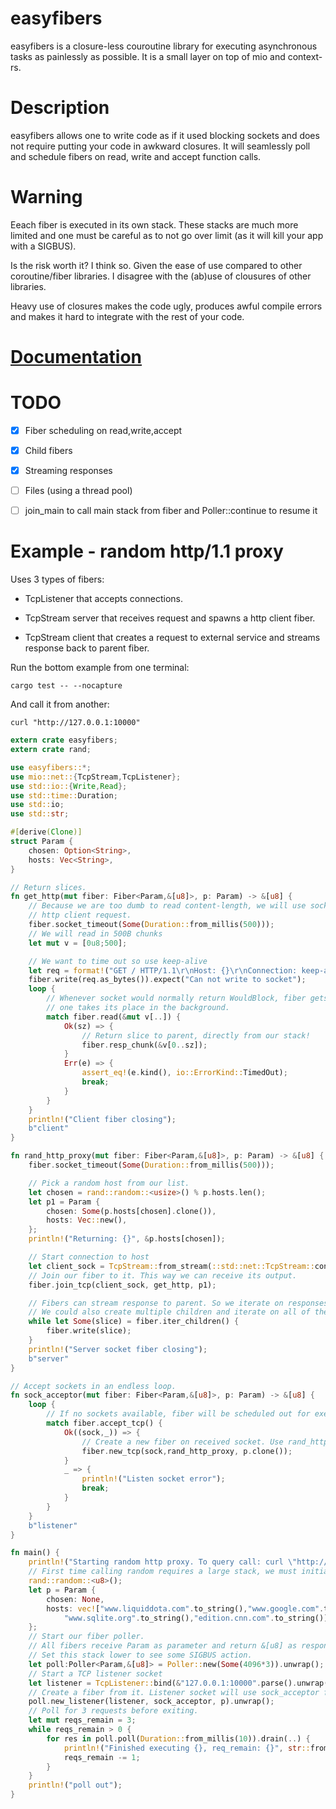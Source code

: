 # easyfibers

easyfibers is a closure-less couroutine library for executing asynchronous tasks as painlessly as possible. It is a small layer on top of mio and context-rs.

# Description

easyfibers allows one to write code as if it used blocking sockets and does not require putting your code in awkward closures. It will seamlessly poll and schedule fibers on read, write and accept function calls.

# Warning

Eeach fiber is executed in its own stack. These stacks are much more limited and one must be careful as to not go over limit (as it will kill your app with a SIGBUS).

Is the risk worth it? I think so. Given the ease of use compared to other coroutine/fiber libraries. I disagree with the (ab)use of clousures of other libraries. 

Heavy use of closures makes the code ugly, produces awful compile errors and makes it hard to integrate with the rest of your code.

# [Documentation](https://docs.rs/easyfibers/0.5.0/easyfibers/)

# TODO

- [x] Fiber scheduling on read,write,accept
- [x] Child fibers
- [x] Streaming responses
- [ ] Files (using a thread pool)
- [ ] join_main to call main stack from fiber and Poller::continue to resume it



# Example - random http/1.1 proxy

Uses 3 types of fibers:

- TcpListener that accepts connections.

- TcpStream server that receives request and spawns a http client fiber.

- TcpStream client that creates a request to external service and streams response back to parent fiber.

Run the bottom example from one terminal:

```
cargo test -- --nocapture
```

And call it from another:

```
curl "http://127.0.0.1:10000"
```

```rust
extern crate easyfibers;
extern crate rand;

use easyfibers::*;
use mio::net::{TcpStream,TcpListener};
use std::io::{Write,Read};
use std::time::Duration;
use std::io;
use std::str;

#[derive(Clone)]
struct Param {
    chosen: Option<String>,
    hosts: Vec<String>,
}

// Return slices.
fn get_http(mut fiber: Fiber<Param,&[u8]>, p: Param) -> &[u8] {
    // Because we are too dumb to read content-length, we will use socket read timeout to finish
    // http client request.
    fiber.socket_timeout(Some(Duration::from_millis(500)));
    // We will read in 500B chunks
    let mut v = [0u8;500];

    // We want to time out so use keep-alive
    let req = format!("GET / HTTP/1.1\r\nHost: {}\r\nConnection: keep-alive\r\nUser-Agent: test\r\n\r\n",p.chosen.unwrap());
    fiber.write(req.as_bytes()).expect("Can not write to socket");
    loop {
        // Whenever socket would normally return WouldBlock, fiber gets executed out and another
        // one takes its place in the background.
        match fiber.read(&mut v[..]) {
            Ok(sz) => {
                // Return slice to parent, directly from our stack!
                fiber.resp_chunk(&v[0..sz]);
            }
            Err(e) => {
                assert_eq!(e.kind(), io::ErrorKind::TimedOut);
                break;
            }
        }
    }
    println!("Client fiber closing");
    b"client"
}

fn rand_http_proxy(mut fiber: Fiber<Param,&[u8]>, p: Param) -> &[u8] {
    fiber.socket_timeout(Some(Duration::from_millis(500)));

    // Pick a random host from our list.
    let chosen = rand::random::<usize>() % p.hosts.len();
    let p1 = Param {
        chosen: Some(p.hosts[chosen].clone()),
        hosts: Vec::new(),
    };
    println!("Returning: {}", &p.hosts[chosen]);

    // Start connection to host
    let client_sock = TcpStream::from_stream(::std::net::TcpStream::connect(p.hosts[chosen].clone() + ":80").unwrap()).unwrap();
    // Join our fiber to it. This way we can receive its output.
    fiber.join_tcp(client_sock, get_http, p1);

    // Fibers can stream response to parent. So we iterate on responses.
    // We could also create multiple children and iterate on all of them.
    while let Some(slice) = fiber.iter_children() {
        fiber.write(slice);
    }
    println!("Server socket fiber closing");
    b"server"
}

// Accept sockets in an endless loop.
fn sock_acceptor(mut fiber: Fiber<Param,&[u8]>, p: Param) -> &[u8] {
    loop {
        // If no sockets available, fiber will be scheduled out for execution until something connects. 
        match fiber.accept_tcp() {
            Ok((sock,_)) => {
                // Create a new fiber on received socket. Use rand_http_proxy function to run it.
                fiber.new_tcp(sock,rand_http_proxy, p.clone());
            }
            _ => {
                println!("Listen socket error");
                break;
            }
        }
    }
    b"listener"
}

fn main() {
    println!("Starting random http proxy. To query call: curl \"http://127.0.0.1:10000\"");
    // First time calling random requires a large stack, we must initialize it on main stack!
    rand::random::<u8>();
    let p = Param {
        chosen: None,
        hosts: vec!["www.liquiddota.com".to_string(),"www.google.com".to_string(),
            "www.sqlite.org".to_string(),"edition.cnn.com".to_string()],
    };
    // Start our fiber poller.
    // All fibers receive Param as parameter and return &[u8] as response.
    // Set this stack lower to see some SIGBUS action.
    let poll:Poller<Param,&[u8]> = Poller::new(Some(4096*3)).unwrap();
    // Start a TCP listener socket
    let listener = TcpListener::bind(&"127.0.0.1:10000".parse().unwrap()).unwrap();
    // Create a fiber from it. Listener socket will use sock_acceptor function.
    poll.new_listener(listener, sock_acceptor, p).unwrap();
    // Poll for 3 requests before exiting.
    let mut reqs_remain = 3;
    while reqs_remain > 0 {
        for res in poll.poll(Duration::from_millis(10)).drain(..) {
            println!("Finished executing {}, req_remain: {}", str::from_utf8(res).unwrap(),reqs_remain);
            reqs_remain -= 1;
        }
    }
    println!("poll out");
}

```